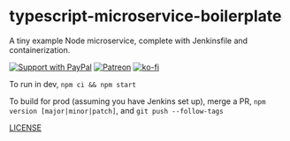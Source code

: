 # typescript-microservice-boilerplate

A tiny example Node microservice, complete with Jenkinsfile and containerization.

[![Support with PayPal](https://img.shields.io/badge/paypal-donate-yellow.png)](https://paypal.me/zacanger) [![Patreon](https://img.shields.io/badge/patreon-donate-yellow.svg)](https://www.patreon.com/zacanger) [![ko-fi](https://img.shields.io/badge/donate-KoFi-yellow.svg)](https://ko-fi.com/U7U2110VB)

To run in dev, `npm ci && npm start`

To build for prod (assuming you have Jenkins set up), merge a PR, `npm version [major|minor|patch]`, and `git push --follow-tags`

[LICENSE](./LICENSE.md)
